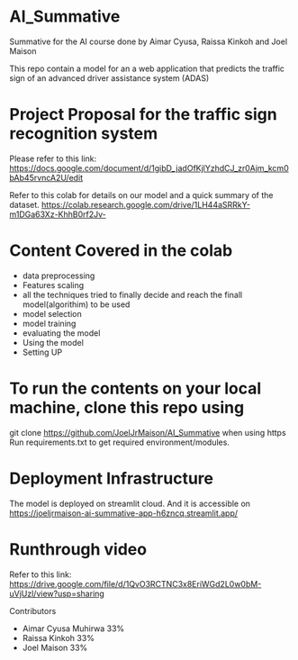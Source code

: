 # AI_Summative
Summative for the AI course done by Aimar Cyusa, Raissa Kinkoh and Joel Maison

This repo contain a model for an a web application that predicts the traffic sign of an advanced driver assistance system (ADAS)

# **Project Proposal for the traffic sign recognition system**
Please refer to this link:
https://docs.google.com/document/d/1gibD_jadOfKjlYzhdCJ_zr0Ajm_kcm0bAb45rvncA2U/edit

Refer to this colab for details on our model and a quick summary of the dataset.
https://colab.research.google.com/drive/1LH44aSRRkY-m1DGa63Xz-KhhB0rf2Jv-

# Content Covered in the colab

- data preprocessing
- Features scaling 
- all the techniques tried to finally decide and reach the finall model(algorithim) to be used
- model selection
- model training
- evaluating the model
- Using the model
- Setting UP

# To run the contents on your local machine, clone this repo using

git clone https://github.com/JoelJrMaison/AI_Summative when using https
Run requirements.txt to get required environment/modules.

# Deployment Infrastructure
The model is deployed on streamlit cloud. And it is accessible on https://joeljrmaison-ai-summative-app-h6zncq.streamlit.app/

# Runthrough video
Refer to this link: https://drive.google.com/file/d/1QvO3RCTNC3x8EriWGd2L0w0bM-uVjUzl/view?usp=sharing

Contributors
- Aimar Cyusa Muhirwa 33%
- Raissa Kinkoh 33%
- Joel Maison 33%
